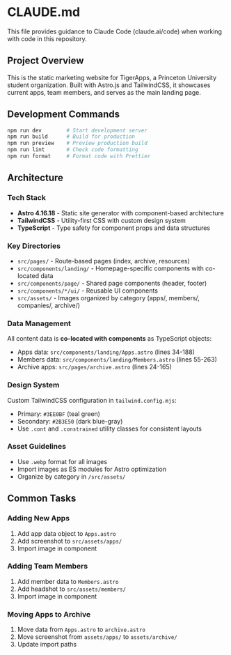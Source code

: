 # CLAUDE.md

This file provides guidance to Claude Code (claude.ai/code) when working with code in this repository.

## Project Overview

This is the static marketing website for TigerApps, a Princeton University student organization. Built with Astro.js and TailwindCSS, it showcases current apps, team members, and serves as the main landing page.

## Development Commands

```bash
npm run dev        # Start development server
npm run build      # Build for production
npm run preview    # Preview production build
npm run lint       # Check code formatting
npm run format     # Format code with Prettier
```

## Architecture

### Tech Stack

- **Astro 4.16.18** - Static site generator with component-based architecture
- **TailwindCSS** - Utility-first CSS with custom design system
- **TypeScript** - Type safety for component props and data structures

### Key Directories

- `src/pages/` - Route-based pages (index, archive, resources)
- `src/components/landing/` - Homepage-specific components with co-located data
- `src/components/page/` - Shared page components (header, footer)
- `src/components/*/ui/` - Reusable UI components
- `src/assets/` - Images organized by category (apps/, members/, companies/, archive/)

### Data Management

All content data is **co-located with components** as TypeScript objects:

- Apps data: `src/components/landing/Apps.astro` (lines 34-188)
- Members data: `src/components/landing/Members.astro` (lines 55-263)
- Archive apps: `src/pages/archive.astro` (lines 24-165)

### Design System

Custom TailwindCSS configuration in `tailwind.config.mjs`:

- Primary: `#3EE0BF` (teal green)
- Secondary: `#2B3E50` (dark blue-gray)
- Use `.cont` and `.constrained` utility classes for consistent layouts

### Asset Guidelines

- Use `.webp` format for all images
- Import images as ES modules for Astro optimization
- Organize by category in `/src/assets/`

## Common Tasks

### Adding New Apps

1. Add app data object to `Apps.astro`
2. Add screenshot to `src/assets/apps/`
3. Import image in component

### Adding Team Members

1. Add member data to `Members.astro`
2. Add headshot to `src/assets/members/`
3. Import image in component

### Moving Apps to Archive

1. Move data from `Apps.astro` to `archive.astro`
2. Move screenshot from `assets/apps/` to `assets/archive/`
3. Update import paths
